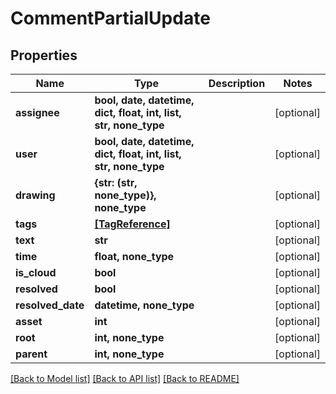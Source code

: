 # CommentPartialUpdate


## Properties
Name | Type | Description | Notes
------------ | ------------- | ------------- | -------------
**assignee** | **bool, date, datetime, dict, float, int, list, str, none_type** |  | [optional] 
**user** | **bool, date, datetime, dict, float, int, list, str, none_type** |  | [optional] 
**drawing** | **{str: (str, none_type)}, none_type** |  | [optional] 
**tags** | [**[TagReference]**](TagReference.md) |  | [optional] 
**text** | **str** |  | [optional] 
**time** | **float, none_type** |  | [optional] 
**is_cloud** | **bool** |  | [optional] 
**resolved** | **bool** |  | [optional] 
**resolved_date** | **datetime, none_type** |  | [optional] 
**asset** | **int** |  | [optional] 
**root** | **int, none_type** |  | [optional] 
**parent** | **int, none_type** |  | [optional] 

[[Back to Model list]](../#documentation-for-models) [[Back to API list]](../#documentation-for-api-endpoints) [[Back to README]](../)


